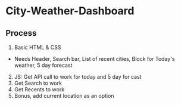 # City-Weather-Dashboard

## Process
1. Basic HTML & CSS
- Needs Header, Search bar, List of recent cities, Block for Today's weather, 5 day forecast
2. JS: Get API call to work for today and 5 day for cast
3. Get Search to work
4. Get Recents to work
5. Bonus, add current location as an option
